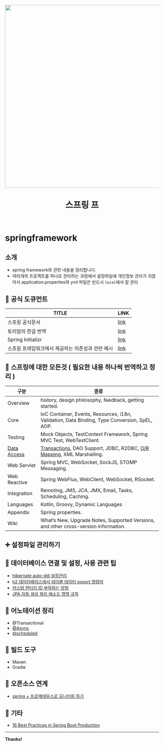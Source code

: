 <h1 align="center">
  <br>
  <img src="https://encrypted-tbn0.gstatic.com/images?q=tbn:ANd9GcQcuSahr_aLdlNT-wkMm8wd06qPnlLK-8uI1Q&usqp=CAU"  width=600"></a>
  <br>
  <br>
     스프링 프
  <br>
  <br>
</h1>


# springframework
                                                                         
## 소개
- spring framework와 관련 내용을 정리합니다.
- 여러개의 프로젝트를 하나로 관리하는 과정에서 설정파일에 개인정보 관리가 귀찮아서 application.properties와 yml 파일은 반드시 `local`에서 잘 관리

## :trident: 공식 도큐먼트
                                                                                                                                               
| TITLE | LINK |
| ------ | ------ |
| 스프링 공식문서 | [link][스프링공식] |
| 토리맘의 한글 번역 | [link][스프링공식번역] |
| Spring Initializr | [link][스프링프로젝트생성] |
| 스프링 프레임워크에서 제공하는 의존성과 관련 예시 | [link][스프링의존성예시] |
                                                                         
## :crown: 스프링에 대한 모든것 ( 필요한 내용 하나씩 번역하고 정리 )

| 구분 | 종류 |
| ------ | ------ |
| Overview | history, design philosophy, feedback, getting started. |
| Core | IoC Container, Events, Resources, i18n, Validation, Data Binding, Type Conversion, SpEL, AOP. |
| Testing | Mock Objects, TestContext Framework, Spring MVC Test, WebTestClient. |
| [Data Access][데이터엑세스] | [Transactions][트랜잭션], DAO Support, JDBC, R2DBC, [O/R Mapping][ORM매핑], XML Marshalling. |
| Web Servlet | Spring MVC, WebSocket, SockJS, STOMP Messaging. |
| Web Reactive | Spring WebFlux, WebClient, WebSocket, RSocket. |
| Integration | Remoting, JMS, JCA, JMX, Email, Tasks, Scheduling, Caching. |
| Languages | Kotlin, Groovy, Dynamic Languages |
| Appendix | Spring properties. |
| Wiki | What’s New, Upgrade Notes, Supported Versions, and other cross-version information. |
                                                                         
                                                                         
                                                                         
                                                                         
                                                                         
## :heavy_plus_sign: 설정파일 관리하기


##  :custard: 데이터베이스 연결 및 설정, 사용 관련 팁
- [hibernate auto-ddl 설정관리](https://github.com/t0e8r1r4y/springframewordk/blob/main/hibernate/ddl_auto.md)
- [h2 데이터베이스에서 테이블 데이터 export 명령어](https://github.com/t0e8r1r4y/springframewordk/blob/main/hibernate/h2-data-export.md)
- [커스텀 엔티티 ID 부여하는 방법](https://github.com/t0e8r1r4y/springframewordk/blob/main/hibernate/Identifiers.md)
- [JPA 자동 생성 쿼리 메소드 명명 규칙](https://github.com/t0e8r1r4y/springframewordk/blob/main/hibernate/JPA_AutoGenQuery.md)


## :green_apple: 어노테이션 정리
- @Transactional
- [@Async](https://brunch.co.kr/@springboot/401)
- [@scheduled](https://github.com/t0e8r1r4y/springframewordk/blob/main/annotation/schedule.md)

## :strawberry: 빌드 도구
- Maven
- Gradle

## :banana: 오픈소스 연계
- [spring  + 프로메테우스로 모니터링 하기](https://github.com/t0e8r1r4y/springframewordk/tree/main/prometheus_spring)

##  :purse: 기타
- [16 Best Practices in Spring Boot Production](https://medium.com/@hubian/16-best-practices-in-spring-boot-production-62c065a6145c)


---
**Thanks!**

[//]: # (These are reference links used in the body of this note and get stripped out when the markdown processor does its job. There is no need to format nicely because it shouldn't be seen. Thanks SO - http://stackoverflow.com/questions/4823468/store-comments-in-markdown-syntax)
   [스프링공식]: <https://docs.spring.io/spring-framework/docs/current/reference/html/>
   [스프링공식번역]: <https://godekdls.github.io/>
   [스프링프로젝트생성]: <https://start.spring.io>
   [스프링의존성예시]: <https://github.com/spring-projects/spring-kafka/tree/main/samples>
   [데이터엑세스]: <https://github.com/t0e8r1r4y/springframewordk/blob/main/OfficialDoc/DATAACCESS.md>
   [트랜잭션]: <https://github.com/t0e8r1r4y/springframewordk/blob/main/OfficialDoc/DataAccess/TransactionManagement.md>
   [ORM매핑]: <https://github.com/t0e8r1r4y/springframewordk/blob/main/OfficialDoc/DataAccess/ORMMapping.md>
